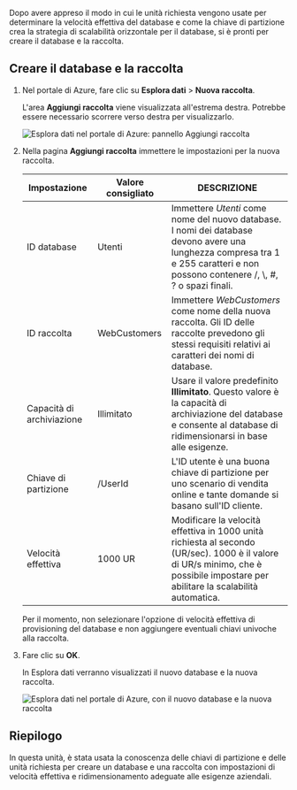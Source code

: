 Dopo avere appreso il modo in cui le unità richiesta vengono usate per determinare la velocità effettiva del database e come la chiave di partizione crea la strategia di scalabilità orizzontale per il database, si è pronti per creare il database e la raccolta.

## <a name="creating-your-database-and-collection"></a>Creare il database e la raccolta

1. Nel portale di Azure, fare clic su **Esplora dati** > **Nuova raccolta**.
    
    L'area **Aggiungi raccolta** viene visualizzata all'estrema destra. Potrebbe essere necessario scorrere verso destra per visualizzarlo.

    ![Esplora dati nel portale di Azure: pannello Aggiungi raccolta](../media/5-create-a-database-and-collection/azure-cosmosdb-data-explorer.png)

2. Nella pagina **Aggiungi raccolta** immettere le impostazioni per la nuova raccolta.

    Impostazione|Valore consigliato|DESCRIZIONE
    ---|---|---
    ID database|Utenti|Immettere *Utenti* come nome del nuovo database. I nomi dei database devono avere una lunghezza compresa tra 1 e 255 caratteri e non possono contenere /, \\, #, ? o spazi finali.
    ID raccolta|WebCustomers|Immettere *WebCustomers* come nome della nuova raccolta. Gli ID delle raccolte prevedono gli stessi requisiti relativi ai caratteri dei nomi di database.
    Capacità di archiviazione| Illimitato |Usare il valore predefinito **Illimitato**. Questo valore è la capacità di archiviazione del database e consente al database di ridimensionarsi in base alle esigenze.
    Chiave di partizione|/UserId|L'ID utente è una buona chiave di partizione per uno scenario di vendita online e tante domande si basano sull'ID cliente.
    Velocità effettiva|1000 UR|Modificare la velocità effettiva in 1000 unità richiesta al secondo (UR/sec). 1000 è il valore di UR/s minimo, che è possibile impostare per abilitare la scalabilità automatica.
    
    Per il momento, non selezionare l'opzione di velocità effettiva di provisioning del database e non aggiungere eventuali chiavi univoche alla raccolta. 
    
3. Fare clic su **OK**.

    In Esplora dati verranno visualizzati il nuovo database e la nuova raccolta.

    ![Esplora dati nel portale di Azure, con il nuovo database e la nuova raccolta](../media/5-create-a-database-and-collection/azure-cosmos-db-new-collection.png)

## <a name="summary"></a>Riepilogo

In questa unità, è stata usata la conoscenza delle chiavi di partizione e delle unità richiesta per creare un database e una raccolta con impostazioni di velocità effettiva e ridimensionamento adeguate alle esigenze aziendali.